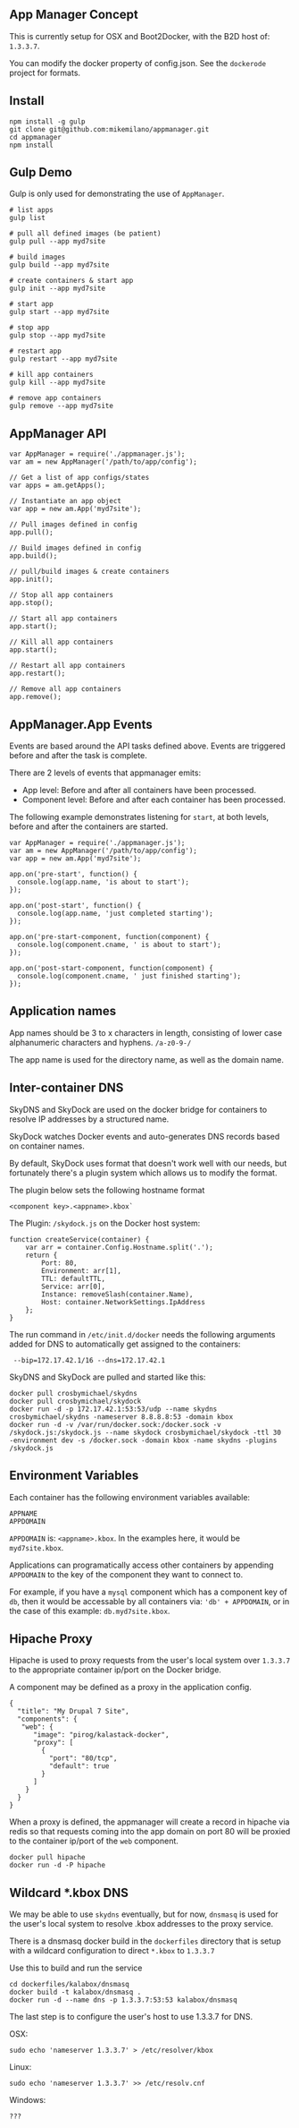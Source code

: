 ## App Manager Concept

This is currently setup for OSX and Boot2Docker, with the B2D host of: `1.3.3.7`.

You can modify the docker property of config.json. See the `dockerode` project for formats.


## Install
```
npm install -g gulp
git clone git@github.com:mikemilano/appmanager.git
cd appmanager
npm install
```

## Gulp Demo

Gulp is only used for demonstrating the use of `AppManager`.
```
# list apps
gulp list

# pull all defined images (be patient)
gulp pull --app myd7site

# build images
gulp build --app myd7site

# create containers & start app
gulp init --app myd7site

# start app
gulp start --app myd7site

# stop app
gulp stop --app myd7site

# restart app
gulp restart --app myd7site

# kill app containers
gulp kill --app myd7site

# remove app containers
gulp remove --app myd7site
```

## AppManager API
```
var AppManager = require('./appmanager.js');
var am = new AppManager('/path/to/app/config');

// Get a list of app configs/states
var apps = am.getApps();

// Instantiate an app object
var app = new am.App('myd7site');

// Pull images defined in config
app.pull();

// Build images defined in config
app.build();

// pull/build images & create containers
app.init();

// Stop all app containers
app.stop();

// Start all app containers
app.start();

// Kill all app containers
app.start();

// Restart all app containers
app.restart();

// Remove all app containers
app.remove();
```

## AppManager.App Events

Events are based around the API tasks defined above. Events
are triggered before and after the task is complete.

There are 2 levels of events that appmanager emits:
- App level: Before and after all containers have been processed.
- Component level: Before and after each container has been processed.

The following example demonstrates listening for `start`, at both
levels, before and after the containers are started.
```
var AppManager = require('./appmanager.js');
var am = new AppManager('/path/to/app/config');
var app = new am.App('myd7site');

app.on('pre-start', function() {
  console.log(app.name, 'is about to start');
});

app.on('post-start', function() {
  console.log(app.name, 'just completed starting');
});

app.on('pre-start-component, function(component) {
  console.log(component.cname, ' is about to start');
});

app.on('post-start-component, function(component) {
  console.log(component.cname, ' just finished starting');
});
```

## Application names

App names should be 3 to x characters in length, consisting of lower
case alphanumeric characters and hyphens. `/a-z0-9-/`

The app name is used for the directory name, as well as the domain name.


## Inter-container DNS

SkyDNS and SkyDock are used on the docker bridge for containers
to resolve IP addresses by a structured name.

SkyDock watches Docker events and auto-generates DNS records based
on container names.

By default, SkyDock uses format that doesn't work well with our needs,
but fortunately there's a plugin system which allows us to modify the
format.

The plugin below sets the following hostname format
```
<component key>.<appname>.kbox`
```

The Plugin: `/skydock.js` on the Docker host system:
```
function createService(container) {
    var arr = container.Config.Hostname.split('.');
    return {
        Port: 80,
        Environment: arr[1],
        TTL: defaultTTL,
        Service: arr[0],
        Instance: removeSlash(container.Name),
        Host: container.NetworkSettings.IpAddress
    };
}
```

The run command in `/etc/init.d/docker` needs the following arguments
added for DNS to automatically get assigned to the containers:
```
 --bip=172.17.42.1/16 --dns=172.17.42.1
```

SkyDNS and SkyDock are pulled and started like this:
```
docker pull crosbymichael/skydns
docker pull crosbymichael/skydock
docker run -d -p 172.17.42.1:53:53/udp --name skydns crosbymichael/skydns -nameserver 8.8.8.8:53 -domain kbox
docker run -d -v /var/run/docker.sock:/docker.sock -v /skydock.js:/skydock.js --name skydock crosbymichael/skydock -ttl 30  -environment dev -s /docker.sock -domain kbox -name skydns -plugins /skydock.js
```

## Environment Variables

Each container has the following environment variables available:
```
APPNAME
APPDOMAIN
```

`APPDOMAIN` is: `<appname>.kbox`. In the examples here, it would be `myd7site.kbox`.

Applications can programatically access other containers by appending `APPDOMAIN` to
the key of the component they want to connect to.

For example, if you have a `mysql` component which has a component key of `db`, then
it would be accessable by all containers via: `'db' + APPDOMAIN`, or in the case of
this example: `db.myd7site.kbox`.


## Hipache Proxy

Hipache is used to proxy requests from the user's local system over `1.3.3.7` to the
appropriate container ip/port on the Docker bridge.

A component may be defined as a proxy in the application config.

```
{
  "title": "My Drupal 7 Site",
  "components": {
   "web": {
      "image": "pirog/kalastack-docker",
      "proxy": [
        {
          "port": "80/tcp",
          "default": true
        }
      ]
    }
  }
}
```

When a proxy is defined, the appmanager will create a record in hipache via redis
so that requests coming into the app domain on port 80 will be proxied to the
container ip/port of the `web` component.

```
docker pull hipache
docker run -d -P hipache
```

## Wildcard *.kbox DNS

We may be able to use `skydns` eventually, but for now, `dnsmasq` is used for
the user's local system to resolve .kbox addresses to the proxy service.

There is a dnsmasq docker build in the `dockerfiles` directory that is setup
with a wildcard configuration to direct `*.kbox` to `1.3.3.7`

Use this to build and run the service
```
cd dockerfiles/kalabox/dnsmasq
docker build -t kalabox/dnsmasq .
docker run -d --name dns -p 1.3.3.7:53:53 kalabox/dnsmasq
```

The last step is to configure the user's host to use 1.3.3.7 for DNS.

OSX:
```
sudo echo 'nameserver 1.3.3.7' > /etc/resolver/kbox
```

Linux:
```
sudo echo 'nameserver 1.3.3.7' >> /etc/resolv.cnf
```

Windows:
```
???
```
